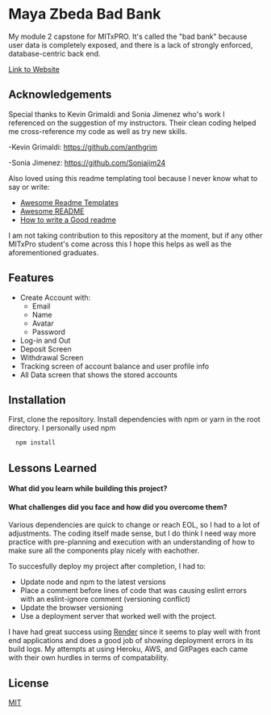 
# Maya Zbeda Bad Bank 

My module 2 capstone for MITxPRO. It's called the "bad bank" because user data is completely exposed, and there is a lack of strongly enforced, database-centric back end.

[Link to Website](https://maya-zbeda-banking-application.onrender.com/)


## Acknowledgements
Special thanks to Kevin Grimaldi and Sonia Jimenez who's work I referenced on the suggestion of my instructors. Their clean coding helped me cross-reference my code as well as try new skills.

-Kevin Grimaldi:
https://github.com/anthgrim

-Sonia Jimenez:
https://github.com/Soniajim24


Also loved using this readme templating tool because I never know what to say or write:

 - [Awesome Readme Templates](https://awesomeopensource.com/project/elangosundar/awesome-README-templates)
 - [Awesome README](https://github.com/matiassingers/awesome-readme)
 - [How to write a Good readme](https://bulldogjob.com/news/449-how-to-write-a-good-readme-for-your-github-project)


I am not taking contribution to this repository at the moment, but if any other MITxPro student's come across this I hope this helps as well as the aforementioned graduates.



## Features

- Create Account with:
    - Email
    - Name
    - Avatar 
    - Password
- Log-in and Out
- Deposit Screen
- Withdrawal Screen
- Tracking screen of account balance and user profile info
- All Data screen that shows the stored accounts



## Installation

First, clone the repository. Install dependencies with npm or yarn in the root directory. I personally used npm

```bash
  npm install
```


## Lessons Learned

#### What did you learn while building this project? 
#### What challenges did you face and how did you overcome them?

Various dependencies are quick to change or reach EOL, so I had to a lot of adjustments. The coding itself made sense, but I do think I need way more practice with pre-planning and execution with an understanding of how to make sure all the components play nicely with eachother.

To succesfully deploy my project after completion, I had to:

- Update node and npm to the latest versions
- Place a comment before lines of code that was causing eslint errors with an eslint-ignore comment (versioning conflict)
- Update the browser versioning
- Use a deployment server that worked well with the project. 

I have had great success using [Render](https://render.com/) since it seems to play well with front end applications and does a good job of showing deployment errors in its build logs. My attempts at using Heroku, AWS, and GitPages each came with their own hurdles in terms of compatability.
## License

[MIT](https://choosealicense.com/licenses/mit/)

